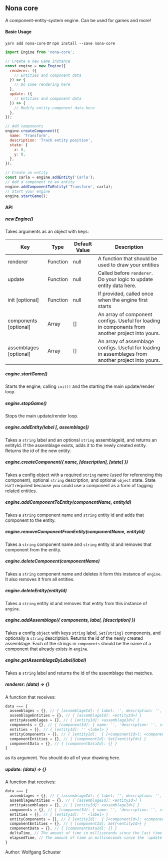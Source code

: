 ## Nona core
A component-entity-system engine. Can be used for games and more!

#### Basic Usage
`yarn add nona-core` or `npm install --save nona-core`
```Javascript
import Engine from 'nona-core';

// Create a new Game instance
const engine = new Engine({
  renderer: ({
    // Entities and component data
  }) => {
    // Do some rendering here
  },
  update: ({
    // Entities and component data
  }) => {
    // Modify entity-component data here
  },
});

// Add components
engine.createComponent({
  name: 'Transform',
  description: 'Track entity position',
  state: {
    x: 0,
    y: 0,
  },
});

// Create an entity
const carla = engine.addEntity('Carla');
// Add a component to an entity
engine.addComponentToEntity('Transform', carla);
// Start your engine
engine.startGame();
```

#### API
##### new Engine()
Takes arguments as an object with keys:

| Key | Type | Default Value | Description |
| --- | --- | --- | --- |
| renderer | Function | null | A function that should be used to draw your entities |
| update | Function | null | Called before `renderer`. Do your logic to update entity data here. |
| init [optional] | Function | null | If provided, called once when the engine first starts |
| components [optional] | Array | [] | An array of component configs. Useful for loading in components from another project into yours. |
| assemblages [optional] | Array | [] | An array of assemblage configs. Useful for loading in assemblages from another project into yours. |

##### engine.startGame()
Starts the engine, calling `init()` and the starting the main update/render loop.

##### engine.stopGame()
Stops the main update/render loop.

##### engine.addEntity(label [, assemblage])
Takes a `string` label and an optional `string` assemblageId, and returns an entityId. If the assemblage exists, adds it to the newly created entity. Returns the id of the new entity.

##### engine.createComponent({ name, [description], [state] })
Takes a config object with a required `string` name (used for referencing this component), optional `string` description, and optional `object` state. State isn't required because you could use a component as a form of tagging related entities.

##### engine.addComponentToEntity(componentName, entityId)
Takes a `string` component name and `string` entity id and adds that component to the entity.

##### engine.removeComponentFromEntity(componentName, entityId)
Takes a `string` component name and `string` entity id and removes that component from the entity.

##### engine.deleteComponent(componentName)
Takes a `string` component name and deletes it form this instance of `engine`. It also removes it from all entities.

##### engine.deleteEntity(entityId)
Takes a `string` entity id and removes that entity from this instance of `engine`.

##### engine.addAssemblage({ components, label, [description] })
Takes a config `object` with keys `string` label, `Set{string}` components, and optionally a `string` description. Returns the id of the newly created assemblage. Each of the strings in `components` should be the name of a component that already exists in `engine`.

##### engine.getAssemblageByLabel(label)
Takes a `string` label and returns the id of the assemblage that matches.

##### renderer: (data) => {}
A function that receives:
```javascript
data === {
  assemblages = {}, // { [assemblageId]: { label: '', description: '', components: Set{<componentId>} } }
  assemblageEntities = {}, // { [assemblageId]: <entityId>] }
  entityAssemblages = {}, // { [entityId]: <assemblageId>] }
  components = {}, // { [componentId]: { name: '', 'description: '', state: {} } }
  entities = {}, // { [entityId]: '' <label> }
  entityComponents = {}, // { [entityId]:  { [<componentId>]: <componentDataId> } }
  componentEntities = {}, // { [componentId]: Set{<entityId>} }
  componentData = {}, // { [componentDataId]: {} }
}
```
as its argument. You should do all of your drawing here.

##### update: (data) => {}
A function that receives:
```javascript
data === {
  assemblages = {}, // { [assemblageId]: { label: '', description: '', components: Set{<componentId>} } }
  assemblageEntities = {}, // { [assemblageId]: <entityId>] }
  entityAssemblages = {}, // { [entityId]: <assemblageId>] }
  components = {}, // { [componentId]: { name: '', 'description: '', state: {} } }
  entities = {}, // { [entityId]: '' <label> }
  entityComponents = {}, // { [entityId]:  { [<componentId>]: <componentDataId> } }
  componentEntities = {}, // { [componentId]: Set{<entityId>} }
  componentData = {}, // { [componentDataId]: {} }
  deltaTime, // The amount of time in milliseconds since the last time `update` was called
  elapsedTime, // The amount of time in milliseconds since the `update` was first called
}
```

Author: Wolfgang Schuster
